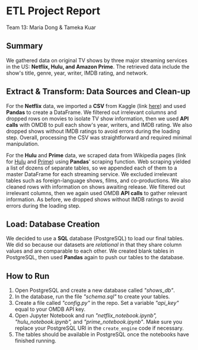 # ETL Project Report
Team 13: Maria Dong & Tameka Kuar

## Summary
We gathered data on original TV shows by three major streaming services in the US: **Netflix, Hulu, and Amazon Prime**.
The retrieved data include the show's title, genre, year, writer, IMDB rating, and network.

## Extract & Transform: Data Sources and Clean-up
For the **Netflix** data, we imported a **CSV** from Kaggle (link [here](https://www.kaggle.com/abhimanyudasarwar/netflix-originals)) and used **Pandas** to create a DataFrame. We filtered out irrelevant columns and dropped rows on movies to isolate TV show information, then we used **API calls** with OMDB to pull each show's year, writers, and IMDB rating. We also dropped shows without IMDB ratings to avoid errors during the loading step. Overall, processing the CSV was straightforward and required minimal manipulation.

For the **Hulu** and **Prime** data, we scraped data from Wikipedia pages (link for [Hulu](https://en.wikipedia.org/wiki/List_of_Hulu_original_programming) and [Prime](https://en.wikipedia.org/wiki/List_of_Amazon_original_programming)) using **Pandas**' scraping function. Web scraping yielded a list of dozens of separate tables, so we appended each of them to a master DataFrame for each streaming service. We excluded irrelevant tables such as foreign-language shows, films, and co-productions. We also cleaned rows with information on shows awaiting release. We filtered out irrelevant columns, then we again used OMDB **API calls** to gather relevant information. As before, we dropped shows without IMDB ratings to avoid errors during the loading step.

## Load: Database Creation
We decided to use a **SQL** database (PostgreSQL) to load our final tables. We did so because our datasets are _relational_ in that they share column values and are comparable to each other. We created blank tables in PostgreSQL, then used **Pandas** again to push our tables to the database.

## How to Run
1. Open PostgreSQL and create a new database called _"shows_db"_.
2. In the database, run the file _"schema.sql"_ to create your tables.
3. Create a file called _"config.py"_ in the repo. Set a variable _"api_key"_ equal to your OMDB API key.
4. Open Jupyter Notebook and run _"netflix_notebook.ipynb", "hulu_notebook.ipynb",_ and _"prime_notebook.ipynb"_. Make sure you replace your PostgreSQL URI in the `create_engine` code if necessary.
5. The tables should be available in PostgreSQL once the notebooks have finished running.


